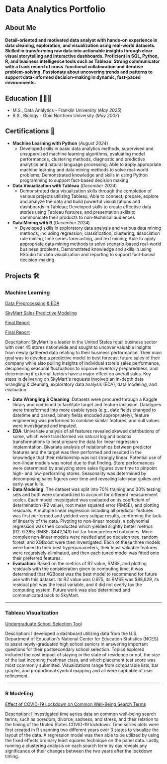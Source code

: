 # Data Analytics Portfolio
## About Me
#### Detail-oriented and motivated data analyst with hands-on experience in data cleaning, exploration, and visualization using real-world datasets. Skilled in transforming raw data into actionable insights through clear visual storytelling and interactive dashboards. Proficient in SQL, Python, R, and business intelligence tools such as Tableau. Strong communicator with a track record of cross-functional collaboration and iterative problem-solving. Passionate about uncovering trends and patterns to support data-informed decision-making in dynamic, fast-paced environments.

## Education 👨🏻‍🎓
* M.S., Data Analytics - Franklin University (_May 2025_)
* B.S., Biology - Ohio Northern University (_May 2007_)

## Certifications 🏅
* **Machine Learning with Python** (_August 2024_)
  * Developed skills in basic data analytics methods, supervised and unsupervised machine learning algorithms, evaluating model performances, clustering methods, diagnostic and predictive analytics and natural language processing; Able to apply appropriate machine learning and data mining methods to solve real-world problems; Demonstrated knowledge and skills in using Python programming to support fact-based decision making
* **Data Visualization with Tableau** (_December 2024_)
  * Demonstrated data visualization skills through the completion of various projects utilizing Tableau; Able to connect, prepare, explore and analyze the data and build powerful visualizations and dashboards in Tableau; Developed skills to create effective data stories using Tableau features, and presentation skills to communicate their products to non-technical audiences
* **Data Mining with R** (_December 2024_)
  * Developed skills in exploratory data analysis and various data mining methods, including regression, classification, clustering, association rule mining, time series forecasting, and text mining; Able to apply appropriate data mining methods to solve scenario-based real-world business problems; Demonstrated knowledge and skills in using RStudio for data visualization and reporting to support fact-based decision-making


## Projects 🛠️
### Machine Learning
[Data Preprocessing & EDA]()

[SkyMart Sales Predictive Modeling]()

<a href="SkyMart_Final_Report.docx" download>Final Report</a>

[Final Report](https://github.com/jcassner/jcassner.github.io/blob/main/SkyMart_Final_Report.docx)

Description: SkyMart is a leader in the United States retail business sector with over 45 stores nationwide and sought to uncover valuable insights from newly gathered data relating to their business performance. Their main goal was to develop a predictive model to best forecast future sales of their company while also pulling insights of individual store's sales performance, deciphering seasonal fluctuations to improve inventory preparedness, and determining if external factors have a major effect on overall sales. Key steps in delivering on SkyMart's requests involved an in-depth data wrangling & cleaning, exploratory data analysis (EDA), data modeling, and evaluation. 
* **Data Wrangling & Cleaning**: Datasets were procured through a Kaggle library and combined to facilitate target and feature inclusion. Datatypes were transformed into more usable types (e.g., date fields changed to datetime and parsed, binary fields encoded appropriately), feature engineering was performed to combine similar features, and null values were investigated and imputed.
* **EDA**: Univariate analysis of all features revealed skewed distributions of some, which were transformed via natural log and boxcox transformations to best prepare the data for linear regression implemntation. Bivariate analysis of relationships between predictor features and the target was then performed and resulted in the knowledge that their relationship was not strongly linear. Potential use of non-linear models was noted due to that finding. Store performances were determined by analyzing store sales figures over time to pinpoint high- and low-performing stores. Seasonality was determined by decomposing sales figures over time and revealing late-year spikes and early-year lulls.
* **Data Modeling**: The dataset was split into 70% training and 30% testing sets and both were standardized to account for different measurement scales. Each model investigated was evaluated on its coefficient of determination (R2 value), root mean squared error (RMSE), and plotting residuals. A multiple linear regression  including all predictor features was first performed and yielded very subpar results, confirming the lack of linearity of the data. Pivoting to non-linear models, a polynomial regression was then conducted which yielded slightly better metrics (R2: 0.385; RMSE: $442,143) but far from preferred outcomes. More complex non-linear models were needed and so decision tree, random forest, and XGBoost were then investigated. Each of these three models were tuned to their best hyperparameters, their least valuable features were recursively eliminated, and then each tuned model was fitted onto their preferred features.
* **Evaluation**: Based on the metrics of R2 value, RMSE, and plotting residuals with the consideration given to computing time, it was determined that XGBoost was the best model to recommend for future use with this dataset. Its R2 value was 0.975, its RMSE was $88,829, its residual plot was the least variable, and it did not overly tax the computing system. Future work was also determined and communicated back to SkyMart.

---

### Tableau Visualization
[Undergraduate School Selection Tool](https://public.tableau.com/views/UndergraduateSchoolSelectionTool2014/Dashboard1?:language=en-US&:sid=&:redirect=auth&:display_count=n&:origin=viz_share_link)

Description: I developed a dashboard utilizing data from the U.S. Department of Education's National Center for Education Statistics (NCES) to assist newly-graduated high school seniors in answering important questions for their postsecondary school selection. Topics explored included the cost impact of staying in the state of residence or not, the size of the last incoming freshman class, and which placement test score was most commonly submitted. Visualizations range from comparable lists, bar graphs, and proportional symbol mapping and all were capbable of user refinement. 

---

### R Modeling
[Effect of COVID-19 Lockdown on Common Well-Being Search Terms](https://github.com/user-attachments/files/18431560/COVID-19.Lockdown.Effect.on.Search.Terms.docx)

Description: I investigated time series data on common well-being search terms, such as boredom, divorce, sadness, and stress, and their relation to the timing of the United States COVID-19 lockdown. Time series plots were first created in R spanning two different years over 3 states to visualize the layout of the data. A regression model was then able to be utilized by using the fixed effects ordinary least squares technique on the panel data. Lastly, running a clustering analysis on each search term by day reveals any significance of their changes between the two years after the lockdown timing. 
